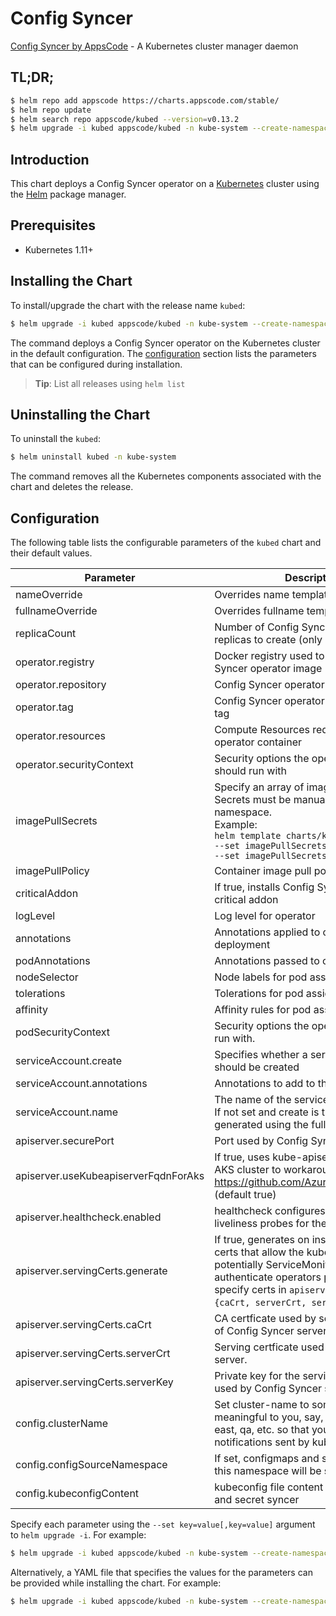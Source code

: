 # Config Syncer

[Config Syncer by AppsCode](https://github.com/kubeops/config-syncer) - A Kubernetes cluster manager daemon

## TL;DR;

```bash
$ helm repo add appscode https://charts.appscode.com/stable/
$ helm repo update
$ helm search repo appscode/kubed --version=v0.13.2
$ helm upgrade -i kubed appscode/kubed -n kube-system --create-namespace --version=v0.13.2
```

## Introduction

This chart deploys a Config Syncer operator on a [Kubernetes](http://kubernetes.io) cluster using the [Helm](https://helm.sh) package manager.

## Prerequisites

- Kubernetes 1.11+

## Installing the Chart

To install/upgrade the chart with the release name `kubed`:

```bash
$ helm upgrade -i kubed appscode/kubed -n kube-system --create-namespace --version=v0.13.2
```

The command deploys a Config Syncer operator on the Kubernetes cluster in the default configuration. The [configuration](#configuration) section lists the parameters that can be configured during installation.

> **Tip**: List all releases using `helm list`

## Uninstalling the Chart

To uninstall the `kubed`:

```bash
$ helm uninstall kubed -n kube-system
```

The command removes all the Kubernetes components associated with the chart and deletes the release.

## Configuration

The following table lists the configurable parameters of the `kubed` chart and their default values.

|              Parameter               |                                                                                                            Description                                                                                                             |            Default             |
|--------------------------------------|------------------------------------------------------------------------------------------------------------------------------------------------------------------------------------------------------------------------------------|--------------------------------|
| nameOverride                         | Overrides name template                                                                                                                                                                                                            | <code>""</code>                |
| fullnameOverride                     | Overrides fullname template                                                                                                                                                                                                        | <code>""</code>                |
| replicaCount                         | Number of Config Syncer operator replicas to create (only 1 is supported)                                                                                                                                                          | <code>1</code>                 |
| operator.registry                    | Docker registry used to pull Config Syncer operator image                                                                                                                                                                          | <code>appscode</code>          |
| operator.repository                  | Config Syncer operator container image                                                                                                                                                                                             | <code>kubed</code>             |
| operator.tag                         | Config Syncer operator container image tag                                                                                                                                                                                         | <code>v0.13.2</code>           |
| operator.resources                   | Compute Resources required by the operator container                                                                                                                                                                               | <code>{}</code>                |
| operator.securityContext             | Security options the operator container should run with                                                                                                                                                                            | <code>{}</code>                |
| imagePullSecrets                     | Specify an array of imagePullSecrets. Secrets must be manually created in the namespace. <br> Example: <br> `helm template charts/kubed \` <br> `--set imagePullSecrets[0].name=sec0 \` <br> `--set imagePullSecrets[1].name=sec1` | <code>[]</code>                |
| imagePullPolicy                      | Container image pull policy                                                                                                                                                                                                        | <code>IfNotPresent</code>      |
| criticalAddon                        | If true, installs Config Syncer operator as critical addon                                                                                                                                                                         | <code>false</code>             |
| logLevel                             | Log level for operator                                                                                                                                                                                                             | <code>3</code>                 |
| annotations                          | Annotations applied to operator deployment                                                                                                                                                                                         | <code>{}</code>                |
| podAnnotations                       | Annotations passed to operator pod(s).                                                                                                                                                                                             | <code>{}</code>                |
| nodeSelector                         | Node labels for pod assignment                                                                                                                                                                                                     | <code>{}</code>                |
| tolerations                          | Tolerations for pod assignment                                                                                                                                                                                                     | <code>[]</code>                |
| affinity                             | Affinity rules for pod assignment                                                                                                                                                                                                  | <code>{}</code>                |
| podSecurityContext                   | Security options the operator pod should run with.                                                                                                                                                                                 | <code>{"fsGroup":65535}</code> |
| serviceAccount.create                | Specifies whether a service account should be created                                                                                                                                                                              | <code>true</code>              |
| serviceAccount.annotations           | Annotations to add to the service account                                                                                                                                                                                          | <code>{}</code>                |
| serviceAccount.name                  | The name of the service account to use. If not set and create is true, a name is generated using the fullname template                                                                                                             | <code>""</code>                |
| apiserver.securePort                 | Port used by Config Syncer server                                                                                                                                                                                                  | <code>"8443"</code>            |
| apiserver.useKubeapiserverFqdnForAks | If true, uses kube-apiserver FQDN for AKS cluster to workaround https://github.com/Azure/AKS/issues/522 (default true)                                                                                                             | <code>true</code>              |
| apiserver.healthcheck.enabled        | healthcheck configures the readiness and liveliness probes for the operator pod.                                                                                                                                                   | <code>false</code>             |
| apiserver.servingCerts.generate      | If true, generates on install/upgrade the certs that allow the kube-apiserver (and potentially ServiceMonitor) to authenticate operators pods. Otherwise specify certs in `apiserver.servingCerts.{caCrt, serverCrt, serverKey}`.  | <code>true</code>              |
| apiserver.servingCerts.caCrt         | CA certficate used by serving certificate of Config Syncer server.                                                                                                                                                                 | <code>""</code>                |
| apiserver.servingCerts.serverCrt     | Serving certficate used by Config Syncer server.                                                                                                                                                                                   | <code>""</code>                |
| apiserver.servingCerts.serverKey     | Private key for the serving certificate used by Config Syncer server.                                                                                                                                                              | <code>""</code>                |
| config.clusterName                   | Set cluster-name to something meaningful to you, say, prod, prod-us-east, qa, etc. so that you can distinguish notifications sent by kubed                                                                                         | <code>unicorn</code>           |
| config.configSourceNamespace         | If set, configmaps and secrets from only this namespace will be synced                                                                                                                                                             | <code>""</code>                |
| config.kubeconfigContent             | kubeconfig file content for configmap and secret syncer                                                                                                                                                                            | <code>""</code>                |


Specify each parameter using the `--set key=value[,key=value]` argument to `helm upgrade -i`. For example:

```bash
$ helm upgrade -i kubed appscode/kubed -n kube-system --create-namespace --version=v0.13.2 --set replicaCount=1
```

Alternatively, a YAML file that specifies the values for the parameters can be provided while
installing the chart. For example:

```bash
$ helm upgrade -i kubed appscode/kubed -n kube-system --create-namespace --version=v0.13.2 --values values.yaml
```
